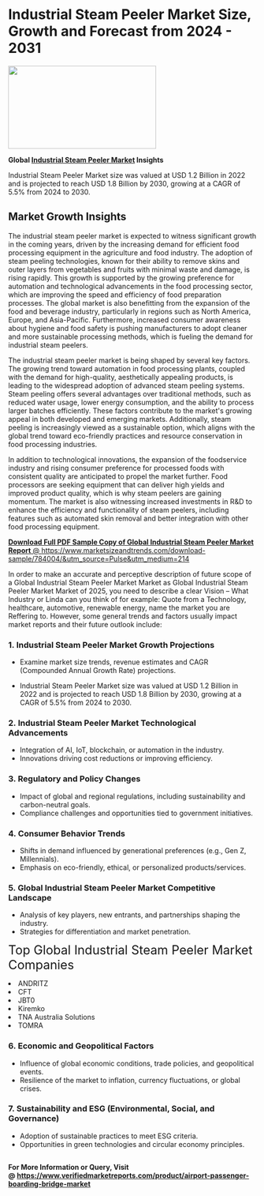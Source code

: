 <H1>Industrial Steam Peeler Market Size, Growth and Forecast from 2024 - 2031</H1><img class="aligncenter size-medium wp-image-584254" src="https://thirdeyenews.in/wp-content/uploads/2024/09/Global-Market-Research-300x168.jpeg" alt="" width="300" height="168" /><p><strong>Global&nbsp;<a href="https://www.marketsizeandtrends.com/download-sample/784004/&amp;utm_source=Pulse&amp;utm_medium=214">Industrial Steam Peeler Market</a> Insights</strong></p><p>Industrial Steam Peeler Market size was valued at USD 1.2 Billion in 2022 and is projected to reach USD 1.8 Billion by 2030, growing at a CAGR of 5.5% from 2024 to 2030.</p><p><h2>Market Growth Insights</h2> <p>The industrial steam peeler market is expected to witness significant growth in the coming years, driven by the increasing demand for efficient food processing equipment in the agriculture and food industry. The adoption of steam peeling technologies, known for their ability to remove skins and outer layers from vegetables and fruits with minimal waste and damage, is rising rapidly. This growth is supported by the growing preference for automation and technological advancements in the food processing sector, which are improving the speed and efficiency of food preparation processes. The global market is also benefitting from the expansion of the food and beverage industry, particularly in regions such as North America, Europe, and Asia-Pacific. Furthermore, increased consumer awareness about hygiene and food safety is pushing manufacturers to adopt cleaner and more sustainable processing methods, which is fueling the demand for industrial steam peelers.</p> <p><a href="#"></a></p> <p>The industrial steam peeler market is being shaped by several key factors. The growing trend toward automation in food processing plants, coupled with the demand for high-quality, aesthetically appealing products, is leading to the widespread adoption of advanced steam peeling systems. Steam peeling offers several advantages over traditional methods, such as reduced water usage, lower energy consumption, and the ability to process larger batches efficiently. These factors contribute to the market's growing appeal in both developed and emerging markets. Additionally, steam peeling is increasingly viewed as a sustainable option, which aligns with the global trend toward eco-friendly practices and resource conservation in food processing industries.</p> <p>In addition to technological innovations, the expansion of the foodservice industry and rising consumer preference for processed foods with consistent quality are anticipated to propel the market further. Food processors are seeking equipment that can deliver high yields and improved product quality, which is why steam peelers are gaining momentum. The market is also witnessing increased investments in R&D to enhance the efficiency and functionality of steam peelers, including features such as automated skin removal and better integration with other food processing equipment.</p> <p><a href="#"></p><p><span class=""><strong>Download Full PDF Sample Copy of Global Industrial Steam Peeler Market Report</strong> @ <a href="https://www.marketsizeandtrends.com/download-sample/784004/&amp;utm_source=Pulse&amp;utm_medium=214" target="_blank">https://www.marketsizeandtrends.com/download-sample/784004/&amp;utm_source=Pulse&amp;utm_medium=214</a></span></p><p>In order to make an accurate and perceptive description of future scope of a Global&nbsp;Industrial Steam Peeler Market Market as Global&nbsp;Industrial Steam Peeler Market Market of 2025, you need to describe a clear Vision &ndash; What Industry or Linda can you think of for example: Quote from a Technology, healthcare, automotive, renewable energy, name the market you are Reffering to. However, some general trends and factors usually impact market reports and their future outlook include:</p><h3>1.&nbsp;<strong>Industrial Steam Peeler Market Growth Projections</strong></h3><ul><li>Examine market size trends, revenue estimates and CAGR (Compounded Annual Growth Rate) projections.</li><li><p>Industrial Steam Peeler Market size was valued at USD 1.2 Billion in 2022 and is projected to reach USD 1.8 Billion by 2030, growing at a CAGR of 5.5% from 2024 to 2030.</p></li></ul><h3>2.&nbsp;<strong>Industrial Steam Peeler Market Technological Advancements</strong></h3><ul><li>Integration of AI, IoT, blockchain, or automation in the industry.</li><li>Innovations driving cost reductions or improving efficiency.</li></ul><h3>3.&nbsp;<strong>Regulatory and Policy Changes</strong></h3><ul><li>Impact of global and regional regulations, including sustainability and carbon-neutral goals.</li><li>Compliance challenges and opportunities tied to government initiatives.</li></ul><h3>4.&nbsp;<strong>Consumer Behavior Trends</strong></h3><ul><li>Shifts in demand influenced by generational preferences (e.g., Gen Z, Millennials).</li><li>Emphasis on eco-friendly, ethical, or personalized products/services.</li></ul><h3>5.&nbsp;<strong>Global Industrial Steam Peeler Market Competitive Landscape</strong></h3><ul><li>Analysis of key players, new entrants, and partnerships shaping the industry.</li><li>Strategies for differentiation and market penetration.</li></ul><p data-pm-slice="1 1 []"><span style="color: inherit; font-family: inherit; font-size: 25px;">Top Global Industrial Steam Peeler Market Companies</span></p><div class="" data-test-id=""><p><li>ANDRITZ</li><li> CFT</li><li> JBT0</li><li> Kiremko</li><li> TNA Australia Solutions</li><li> TOMRA</li></p></div><h3>6.&nbsp;<strong>Economic and Geopolitical Factors</strong></h3><ul><li>Influence of global economic conditions, trade policies, and geopolitical events.</li><li>Resilience of the market to inflation, currency fluctuations, or global crises.</li></ul><h3>7.&nbsp;<strong>Sustainability and ESG (Environmental, Social, and Governance)</strong></h3><ul><li>Adoption of sustainable practices to meet ESG criteria.</li><li>Opportunities in green technologies and circular economy principles.</li></ul><h2><strong style="font-size: 14px;">For More Information or Query, Visit @&nbsp;</strong><a style="background-color: #ffffff; font-size: 14px;" href="https://www.marketsizeandtrends.com/report/industrial-steam-peeler-market/" target="_blank">https://www.verifiedmarketreports.com/product/airport-passenger-boarding-bridge-market</a></h2>

